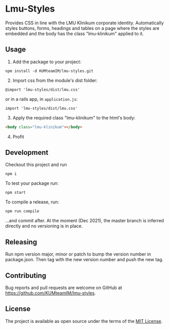 # Lmu-Styles

Provides CSS in line with the LMU Klinikum corporate identity.
Automatically styles buttons, forms, headings and tables on a page where the styles are
embedded and the body has the class "lmu-klinikum" applied to it.

## Usage

1. Add the package to your project:

```
npm install -d KUMteamIM/lmu-styles.git
```

2. Import css from the module's dist folder:

```
@import 'lmu-styles/dist/lmu.css'
```

or in a rails app, in `application.js`:

```
import 'lmu-styles/dist/lmu.css'
```

3. Apply the required class "lmu-klinikum" to the html's body:

```html
<body class="lmu-klinikum"></body>
```

4. Profit

## Development

Checkout this project and run

```
npm i
```

To test your package run:

```
npm start
```

To compile a release, run:

```
npm run compile
```

...and commit after. At the moment (Dec 2021), the master branch is inferred directly and no versioning is in place.

## Releasing

Run npm version major, minor or patch to bump the version number in package.json. Then tag with the new version number and push the new tag.

## Contributing

Bug reports and pull requests are welcome on GitHub at https://github.com/KUMteamIM/lmu-styles.

## License

The project is available as open source under the terms of the [MIT License](https://opensource.org/licenses/MIT).
